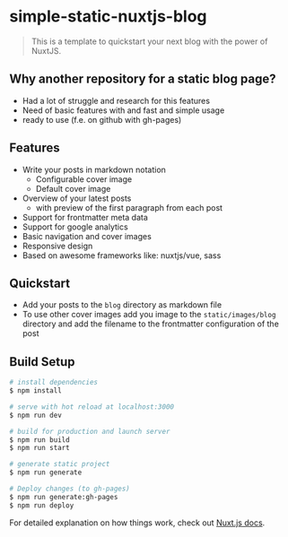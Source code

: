 # simple-static-nuxtjs-blog

> This is a template to quickstart your next blog with the power of NuxtJS.

## Why another repository for a static blog page?
 * Had a lot of struggle and research for this features
 * Need of basic features with and fast and simple usage
 * ready to use (f.e. on github with gh-pages)

## Features
 * Write your posts in markdown notation
    * Configurable cover image
    * Default cover image
 * Overview of your latest posts
     * with preview of the first paragraph from each post
 * Support for frontmatter meta data
 * Support for google analytics
 * Basic navigation and cover images
 * Responsive design
 * Based on awesome frameworks like: nuxtjs/vue, sass

## Quickstart
 * Add your posts to the `blog` directory as markdown file
 * To use other cover images add you image to the `static/images/blog` directory and add the filename to the frontmatter configuration of the post

## Build Setup

``` bash
# install dependencies
$ npm install

# serve with hot reload at localhost:3000
$ npm run dev

# build for production and launch server
$ npm run build
$ npm run start

# generate static project
$ npm run generate

# Deploy changes (to gh-pages)
$ npm run generate:gh-pages
$ npm run deploy
```

For detailed explanation on how things work, check out [Nuxt.js docs](https://nuxtjs.org).
